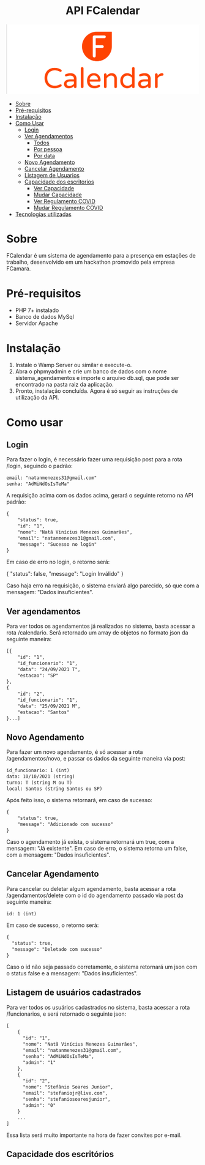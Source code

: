 <h1 align="center">API FCalendar</h1>

<img src="foto.png" ><br>

* [Sobre](#Sobre)
* [Pré-requisitos](#Pré-requisitos)
* [Instalação](#Instalação)
* [Como Usar](#como-usar)
  * [Login](#login)
  * [Ver Agendamentos](#lista-agendamentos)
    * [Todos](#todos-agendamentos)
    * [Por pessoa](#agendamentos-pessoa)
    * [Por data](#agendamentos-data)
  * [Novo Agendamento](#novo-agendamento)
  * [Cancelar Agendamento](#cancelar)
  * [Listagem de Usuarios](#lista-pessoas)
  * [Capacidade dos escritorios](#capacidades)
    * [Ver Capacidade](#ver-capacidade)
    * [Mudar Capacidade](#mudar-capacidade)
    * [Ver Regulamento COVID](#ver-regulamento)
    * [Mudar Regulamento COVID](#mudar-regulamento)
* [Tecnologias utilizadas](#tecnologias)

# Sobre
<p>FCalendar é um sistema de agendamento para a presença em estações de trabalho, desenvolvido em um hackathon promovido pela empresa FCamara.</p>

# Pré-requisitos
<ul>
    <li>PHP 7+ instalado</li>
    <li>Banco de dados MySql</li>
    <li>Servidor Apache</li>
</ul>

# Instalação
<ol>
    <li>Instale o Wamp Server ou similar e execute-o.</li>
    <li>Abra o phpmyadmin e crie um banco de dados com o nome sistema_agendamentos e importe o arquivo db.sql, que pode ser encontrado na pasta raiz da aplicação.</li>
    <li>Pronto, instalação concluída. Agora é só seguir as instruções de utilização da API.</li>
</ol>

# Como usar

<h2 id="login">Login</h2>
<p>Para fazer o login, é necessário fazer uma requisição post para a rota /login, seguindo o padrão: </p>

    email: "natanmenezes31@gmail.com"
    senha: "AdMiNdOsIsTeMa"

<p>A requisição acima com os dados acima, gerará o seguinte retorno na API padrão: </p>

    {
        "status": true,
        "id": "1",
        "nome": "Natã Vinícius Menezes Guimarães",
        "email": "natanmenezes31@gmail.com",
        "message": "Sucesso no login"
    }

<p>Em caso de erro no login, o retorno será: </p>
    {
        "status": false,
        "message": "Login Inválido"
    }

<p>Caso haja erro na requisição, o sistema enviará algo parecido, só que com a mensagem: "Dados insuficientes".</p>
<h2 id="lista-agendamentos">Ver agendamentos</h2>
<p>Para ver todos os agendamentos já realizados no sistema, basta acessar a rota /calendario. Será retornado um array de objetos no formato json da seguinte maneira: </p>
    
    [{
        "id": "1",
        "id_funcionario": "1",
        "data": "24/09/2021 T",
        "estacao": "SP"
    },
    {
        "id": "2",
        "id_funcionario": "1",
        "data": "25/09/2021 M",
        "estacao": "Santos"
    }...]
<h2 id="novo-agendamento">Novo Agendamento</h2>
<p>Para fazer um novo agendamento, é só acessar a rota /agendamentos/novo, e passar os dados da seguinte maneira via post: </p>

    id_funcionario: 1 (int)
    data: 10/10/2021 (string)
    turno: T (string M ou T)
    local: Santos (string Santos ou SP)

<p>Após feito isso, o sistema retornará, em caso de sucesso: </p>

    {
        "status": true,
        "message": "Adicionado com sucesso"
    }

<p>Caso o agendamento já exista, o sistema retornará um true, com a mensagem: "Já existente". Em caso de erro, o sistema retorna um false, com a mensagem: "Dados insuficientes".</p>

<h2 id="cancelar">Cancelar Agendamento</h2>
<p>Para cancelar ou deletar algum agendamento, basta acessar a rota /agendamentos/delete com o id do agendamento passado via post da seguinte maneira: </p>

    id: 1 (int)

<p>Em caso de sucesso, o retorno será: </p>

    {
      "status": true,
      "message": "Deletado com sucesso"
    }

<p>Caso o id não seja passado corretamente, o sistema retornará um json com o status false e a mensagem: "Dados insuficientes".</p>

<h2 id="lista-pessoas">Listagem de usuários cadastrados</h2>
<p>Para ver todos os usuários cadastrados no sistema, basta acessar a rota /funcionarios, e será retornado o seguinte json: </p>

    [
        {
          "id": "1",
          "nome": "Natã Vinícius Menezes Guimarães",
          "email": "natanmenezes31@gmail.com",
          "senha": "AdMiNdOsIsTeMa",
          "admin": "1"
        },
        {
          "id": "2",
          "nome": "Stefânio Soares Junior",
          "email": "stefaniojr@live.com",
          "senha": "stefaniosoaresjunior",
          "admin": "0"
        }
        ...
    ]

<p>Essa lista será muito importante na hora de fazer convites por e-mail.</p>

<h2 id="capacidades">Capacidade dos escritórios</h2>